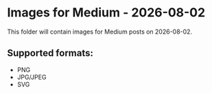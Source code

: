 # Images for Medium - 2026-08-02

This folder will contain images for Medium posts on 2026-08-02.

## Supported formats:
- PNG
- JPG/JPEG
- SVG
